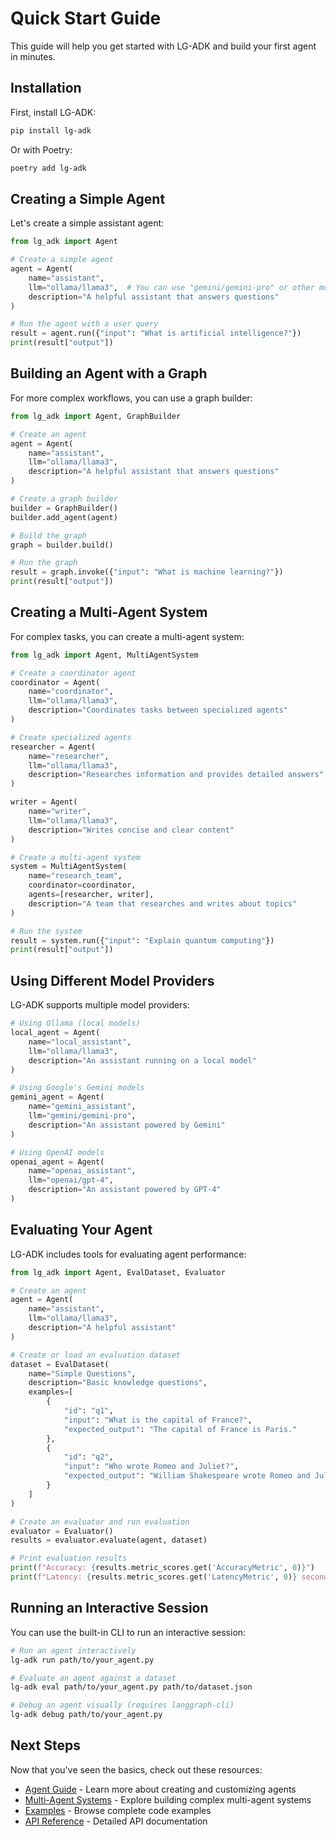 # Quick Start Guide

This guide will help you get started with LG-ADK and build your first agent in minutes.

## Installation

First, install LG-ADK:

```bash
pip install lg-adk
```

Or with Poetry:

```bash
poetry add lg-adk
```

## Creating a Simple Agent

Let's create a simple assistant agent:

```python
from lg_adk import Agent

# Create a simple agent
agent = Agent(
    name="assistant",
    llm="ollama/llama3",  # You can use "gemini/gemini-pro" or other models
    description="A helpful assistant that answers questions"
)

# Run the agent with a user query
result = agent.run({"input": "What is artificial intelligence?"})
print(result["output"])
```

## Building an Agent with a Graph

For more complex workflows, you can use a graph builder:

```python
from lg_adk import Agent, GraphBuilder

# Create an agent
agent = Agent(
    name="assistant",
    llm="ollama/llama3",
    description="A helpful assistant that answers questions"
)

# Create a graph builder
builder = GraphBuilder()
builder.add_agent(agent)

# Build the graph
graph = builder.build()

# Run the graph
result = graph.invoke({"input": "What is machine learning?"})
print(result["output"])
```

## Creating a Multi-Agent System

For complex tasks, you can create a multi-agent system:

```python
from lg_adk import Agent, MultiAgentSystem

# Create a coordinator agent
coordinator = Agent(
    name="coordinator",
    llm="ollama/llama3",
    description="Coordinates tasks between specialized agents"
)

# Create specialized agents
researcher = Agent(
    name="researcher",
    llm="ollama/llama3",
    description="Researches information and provides detailed answers"
)

writer = Agent(
    name="writer",
    llm="ollama/llama3",
    description="Writes concise and clear content"
)

# Create a multi-agent system
system = MultiAgentSystem(
    name="research_team",
    coordinator=coordinator,
    agents=[researcher, writer],
    description="A team that researches and writes about topics"
)

# Run the system
result = system.run({"input": "Explain quantum computing"})
print(result["output"])
```

## Using Different Model Providers

LG-ADK supports multiple model providers:

```python
# Using Ollama (local models)
local_agent = Agent(
    name="local_assistant",
    llm="ollama/llama3",
    description="An assistant running on a local model"
)

# Using Google's Gemini models
gemini_agent = Agent(
    name="gemini_assistant",
    llm="gemini/gemini-pro",
    description="An assistant powered by Gemini"
)

# Using OpenAI models
openai_agent = Agent(
    name="openai_assistant",
    llm="openai/gpt-4",
    description="An assistant powered by GPT-4"
)
```

## Evaluating Your Agent

LG-ADK includes tools for evaluating agent performance:

```python
from lg_adk import Agent, EvalDataset, Evaluator

# Create an agent
agent = Agent(
    name="assistant",
    llm="ollama/llama3",
    description="A helpful assistant"
)

# Create or load an evaluation dataset
dataset = EvalDataset(
    name="Simple Questions",
    description="Basic knowledge questions",
    examples=[
        {
            "id": "q1",
            "input": "What is the capital of France?",
            "expected_output": "The capital of France is Paris."
        },
        {
            "id": "q2",
            "input": "Who wrote Romeo and Juliet?",
            "expected_output": "William Shakespeare wrote Romeo and Juliet."
        }
    ]
)

# Create an evaluator and run evaluation
evaluator = Evaluator()
results = evaluator.evaluate(agent, dataset)

# Print evaluation results
print(f"Accuracy: {results.metric_scores.get('AccuracyMetric', 0)}")
print(f"Latency: {results.metric_scores.get('LatencyMetric', 0)} seconds")
```

## Running an Interactive Session

You can use the built-in CLI to run an interactive session:

```bash
# Run an agent interactively
lg-adk run path/to/your_agent.py

# Evaluate an agent against a dataset
lg-adk eval path/to/your_agent.py path/to/dataset.json

# Debug an agent visually (requires langgraph-cli)
lg-adk debug path/to/your_agent.py
```

## Next Steps

Now that you've seen the basics, check out these resources:

- [Agent Guide](../guides/basic_agents.md) - Learn more about creating and customizing agents
- [Multi-Agent Systems](../guides/multi_agent.md) - Explore building complex multi-agent systems
- [Examples](../examples/) - Browse complete code examples
- [API Reference](../reference/core_concepts.md) - Detailed API documentation
